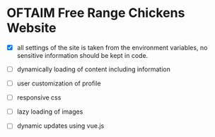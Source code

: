 ﻿# OFTAIM Free Range Chickens Website

- [x] all settings of the site is taken from the environment variables, no sensitive information should be kept in code.
- [ ] dynamically loading of content including information
- [ ] user customization of profile
- [ ] responsive css
- [ ] lazy loading of images
- [ ] dynamic updates using vue.js

